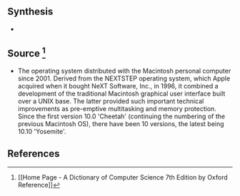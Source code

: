 ## Synthesis
- 
## Source [^1]
- The operating system distributed with the Macintosh personal computer since 2001. Derived from the NEXTSTEP operating system, which Apple acquired when it bought NeXT Software, Inc., in 1996, it combined a development of the traditional Macintosh graphical user interface built over a UNIX base. The latter provided such important technical improvements as pre-emptive multitasking and memory protection. Since the first version 10.0 'Cheetah' (continuing the numbering of the previous Macintosh OS), there have been 10 versions, the latest being 10.10 'Yosemite'.
## References

[^1]: [[Home Page - A Dictionary of Computer Science 7th Edition by Oxford Reference]]